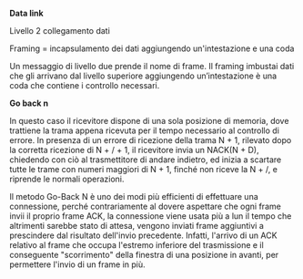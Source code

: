 **Data link**

Livello 2 collegamento dati

Framing = incapsulamento dei dati aggiungendo un'intestazione e una coda

Un messaggio di livello due prende il nome di frame. Il framing imbustai dati che gli arrivano dal livello superiore aggiungendo un’intestazione è una coda che contiene i controllo necessari.

**Go back n**

In questo caso il ricevitore dispone di una sola posizione di memoria, dove trattiene la trama appena ricevuta per il tempo necessario al controllo di errore. In presenza di un errore di ricezione della trama N + 1, rilevato dopo la corretta ricezione di N + / + 1, il ricevitore invia un NACK(N + D), chiedendo con ciò al trasmettitore di andare indietro, ed inizia a scartare tutte le trame con numeri maggiori di N + 1, finché non riceve la N + /, e riprende le normali operazioni.

Il metodo Go-Back N è uno dei modi più efficienti di effettuare una connessione, perché contrariamente al dovere aspettare che ogni frame invii il proprio frame ACK, la connessione viene usata più a lun il tempo che altrimenti sarebbe stato di attesa, vengono inviati frame aggiuntivi a prescindere dal risultato dell'invio precedente. Infatti, l'arrivo di un ACK relativo al frame che occupa l'estremo inferiore del trasmissione e il conseguente "scorrimento" della finestra di una posizione in avanti, per permettere l'invio di un frame in più.